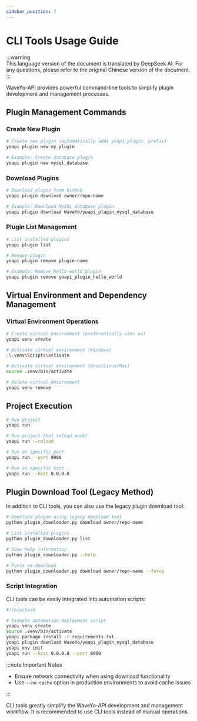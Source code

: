 ```yaml
---
sidebar_position: 7
---
```


# CLI Tools Usage Guide

:::warning  
This language version of the document is translated by DeepSeek AI. For any questions, please refer to the original Chinese version of the document.  
:::

WaveYo-API provides powerful command-line tools to simplify plugin development and management processes.

## Plugin Management Commands

### Create New Plugin

```bash
# Create new plugin (automatically adds yoapi_plugin_ prefix)
yoapi plugin new my_plugin

# Example: Create database plugin
yoapi plugin new mysql_database
```

### Download Plugins

```bash
# Download plugin from GitHub
yoapi plugin download owner/repo-name

# Example: Download MySQL database plugin
yoapi plugin download WaveYo/yoapi_plugin_mysql_database
```

### Plugin List Management

```bash
# List installed plugins
yoapi plugin list

# Remove plugin
yoapi plugin remove plugin-name

# Example: Remove hello-world plugin
yoapi plugin remove yoapi_plugin_hello_world
```

## Virtual Environment and Dependency Management

### Virtual Environment Operations

```bash
# Create virtual environment (preferentially uses uv)
yoapi venv create

# Activate virtual environment (Windows)
.\.venv\Scripts\activate

# Activate virtual environment (Unix/Linux/Mac)
source .venv/bin/activate

# Delete virtual environment
yoapi venv remove
```

## Project Execution

```bash
# Run project
yoapi run

# Run project (hot reload mode)
yoapi run --reload

# Run on specific port
yoapi run --port 8080

# Run on specific host
yoapi run --host 0.0.0.0
```

## Plugin Download Tool (Legacy Method)

In addition to CLI tools, you can also use the legacy plugin download tool:

```bash
# Download plugin using legacy download tool
python plugin_downloader.py download owner/repo-name

# List installed plugins
python plugin_downloader.py list

# Show help information
python plugin_downloader.py --help

# Force re-download
python plugin_downloader.py download owner/repo-name --force
```

### Script Integration

CLI tools can be easily integrated into automation scripts:

```bash
#!/bin/bash

# Example automation deployment script
yoapi venv create
source .venv/bin/activate
yoapi package install -r requirements.txt
yoapi plugin download WaveYo/yoapi_plugin_mysql_database
yoapi env init
yoapi run --host 0.0.0.0 --port 8000
```

:::note Important Notes

- Ensure network connectivity when using download functionality
- Use `--no-cache` option in production environments to avoid cache issues
  
:::

CLI tools greatly simplify the WaveYo-API development and management workflow. It is recommended to use CLI tools instead of manual operations.